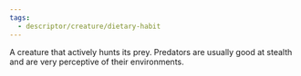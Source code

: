 ```yaml
---
tags:
  - descriptor/creature/dietary-habit
---
```

A creature that actively hunts its prey. Predators are usually good at stealth and are very perceptive of their environments.